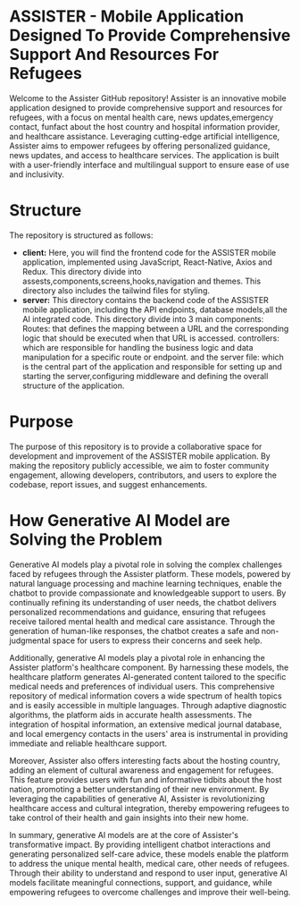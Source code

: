 # ASSISTER - Mobile Application Designed To Provide Comprehensive Support And Resources For Refugees
Welcome to the Assister GitHub repository! Assister is an innovative mobile application designed to provide comprehensive support and resources for refugees, with a focus on mental health care, news updates,emergency contact, funfact about the host country and hospital information provider, and healthcare assistance. Leveraging cutting-edge artificial intelligence, Assister aims to empower refugees by offering personalized guidance,  news updates, and access to healthcare services. The application is built with a user-friendly interface and multilingual support to ensure ease of use and inclusivity.

# Structure
The repository is structured as follows:
- **client:** Here, you will find the frontend code for the ASSISTER mobile application, implemented using JavaScript, React-Native, Axios and Redux. This directory divide into assests,components,screens,hooks,navigation and themes. This directory also includes the tailwind files for styling.
- **server:** This directory contains the backend code of the ASSISTER mobile application, including the API endpoints, database models,all the AI integrated code. This directory divide into 3 main components: Routes: that defines the mapping between a URL and the corresponding logic that should be executed when that URL is accessed. controllers: which are responsible for handling the business logic and data manipulation for a specific route or endpoint. and the server file: which is the central part of the application and responsible for setting up and starting the server,configuring middleware and defining the overall structure of the application.

# Purpose
The purpose of this repository is to provide a collaborative space for development and improvement of the ASSISTER mobile application. By making the repository publicly accessible, we aim to foster community engagement, allowing developers, contributors, and users to explore the codebase, report issues, and suggest enhancements.

# How Generative AI Model are Solving the Problem
Generative AI models play a pivotal role in solving the complex challenges faced by refugees through the Assister platform. These models, powered by natural language processing and machine learning techniques, enable the chatbot to provide compassionate and knowledgeable support to users. By continually refining its understanding of user needs, the chatbot delivers personalized recommendations and guidance, ensuring that refugees receive tailored mental health and medical care assistance. Through the generation of human-like responses, the chatbot creates a safe and non-judgmental space for users to express their concerns and seek help.

Additionally, generative AI models play a pivotal role in enhancing the Assister platform's healthcare component. By harnessing these models, the healthcare platform generates AI-generated content tailored to the specific medical needs and preferences of individual users. This comprehensive repository of medical information covers a wide spectrum of health topics and is easily accessible in multiple languages. Through adaptive diagnostic algorithms, the platform aids in accurate health assessments. The integration of hospital information, an extensive medical journal database, and local emergency contacts in the users' area is instrumental in providing immediate and reliable healthcare support.

Moreover, Assister also offers interesting facts about the hosting country, adding an element of cultural awareness and engagement for refugees. This feature provides users with fun and informative tidbits about the host nation, promoting a better understanding of their new environment. By leveraging the capabilities of generative AI, Assister is revolutionizing healthcare access and cultural integration, thereby empowering refugees to take control of their health and gain insights into their new home.

In summary, generative AI models are at the core of Assister's transformative impact. By providing intelligent chatbot interactions and generating personalized self-care advice, these models enable the platform to address the unique mental health, medical care, other needs of refugees. Through their ability to understand and respond to user input, generative AI models facilitate meaningful connections, support, and guidance, while empowering refugees to overcome challenges and improve their well-being.
